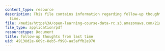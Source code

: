 ```yaml
---
content_type: resource
description: This file contains information regarding follow-up thoughts from last
  time.
file: /media/https%3A/open-learning-course-data-rc.s3.amazonaws.com/21a-231j-gender-sexuality-and-society-spring-2006/49138d2e609c8eb5f998aa5affb2e970_MIT21A_213JS06_gndr_sexua.pdf
file_type: application/pdf
resourcetype: Document
title: follow-up thoughts from last time
uid: 49138d2e-609c-8eb5-f998-aa5affb2e970
---
```

